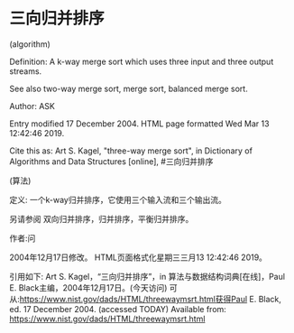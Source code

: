 # 三向归并排序


(algorithm)



Definition:
A k-way merge sort which uses three input and three output streams.



See also
two-way merge sort, merge sort, balanced merge sort.


Author: ASK







Entry modified 17 December 2004.
HTML page formatted Wed Mar 13 12:42:46 2019.



Cite this as:
Art S. Kagel, "three-way merge sort", in
Dictionary of Algorithms and Data Structures [online], #三向归并排序


(算法)



定义:
一个k-way归并排序，它使用三个输入流和三个输出流。



另请参阅
双向归并排序，归并排序，平衡归并排序。


作者:问







2004年12月17日修改。
HTML页面格式化星期三三月13 12:42:46 2019。



引用如下:
Art S. Kagel，“三向归并排序”，in
算法与数据结构词典[在线]，Paul E. Black主编，2004年12月17日。(今天访问)
可从:https://www.nist.gov/dads/HTML/threewaymsrt.html获得Paul E. Black, ed. 17 December 2004. (accessed TODAY)
Available from: https://www.nist.gov/dads/HTML/threewaymsrt.html


